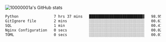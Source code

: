 ![10000001a's GitHub stats](https://github-readme-stats.vercel.app/api?username=10000001a&show_icons=true&theme=onedark&count_private=true)

<!-- [![Top Langs](https://github-readme-stats.vercel.app/api/top-langs/?username=10000001a&layout=compact&theme=onedark&langs_count=5)](https://github.com/anuraghazra/github-readme-stats) -->
<!--
**10000001a/10000001a** is a ✨ _special_ ✨ repository because its `README.md` (this file) appears on your GitHub profile.

Here are some ideas to get you started:

- 🔭 I’m currently working on ...
- 🌱 I’m currently learning ...
- 👯 I’m looking to collaborate on ...
- 🤔 I’m looking for help with ...
- 💬 Ask me about ...
- 📫 How to reach me: ...
- 😄 Pronouns: ...
- ⚡ Fun fact: ...
-->

<!--START_SECTION:waka-->

```txt
Python                7 hrs 37 mins   ████████████████████████▓   98.95 %
GitIgnore file        2 mins          ░░░░░░░░░░░░░░░░░░░░░░░░░   00.61 %
SQL                   1 min           ░░░░░░░░░░░░░░░░░░░░░░░░░   00.41 %
Nginx Configuration   0 secs          ░░░░░░░░░░░░░░░░░░░░░░░░░   00.02 %
TOML                  0 secs          ░░░░░░░░░░░░░░░░░░░░░░░░░   00.01 %
```

<!--END_SECTION:waka-->
